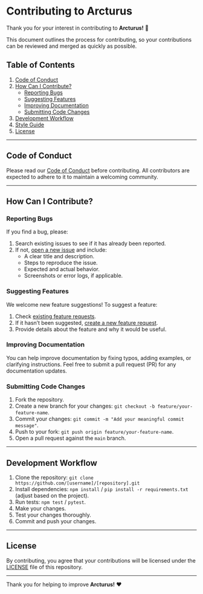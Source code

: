 # Contributing to Arcturus

Thank you for your interest in contributing to **Arcturus!** 🎉

This document outlines the process for contributing, so your contributions can be reviewed and merged as quickly as possible.

## Table of Contents

1. [Code of Conduct](#code-of-conduct)
2. [How Can I Contribute?](#how-can-i-contribute)
    - [Reporting Bugs](#reporting-bugs)
    - [Suggesting Features](#suggesting-features)
    - [Improving Documentation](#improving-documentation)
    - [Submitting Code Changes](#submitting-code-changes)
3. [Development Workflow](#development-workflow)
4. [Style Guide](#style-guide)
5. [License](#license)

---

## Code of Conduct

Please read our [Code of Conduct](CODE_OF_CONDUCT.md) before contributing. All contributors are expected to adhere to it to maintain a welcoming community.

---

## How Can I Contribute?

### Reporting Bugs

If you find a bug, please:

1. Search existing issues to see if it has already been reported.
2. If not, [open a new issue](https://github.com/clodfy/arcturus/issues/new) and include:
   - A clear title and description.
   - Steps to reproduce the issue.
   - Expected and actual behavior.
   - Screenshots or error logs, if applicable.

### Suggesting Features

We welcome new feature suggestions! To suggest a feature:

1. Check [existing feature requests](https://github.com/cloudfy/arcturus/issues?q=is%3Aissue+label%3A%22enhancement%22).
2. If it hasn’t been suggested, [create a new feature request](https://github.com/cloudfy/arcturus/issues/new?labels=enhancement).
3. Provide details about the feature and why it would be useful.

### Improving Documentation

You can help improve documentation by fixing typos, adding examples, or clarifying instructions. Feel free to submit a pull request (PR) for any documentation updates.

### Submitting Code Changes

1. Fork the repository.
2. Create a new branch for your changes: `git checkout -b feature/your-feature-name`.
3. Commit your changes: `git commit -m "Add your meaningful commit message"`.
4. Push to your fork: `git push origin feature/your-feature-name`.
5. Open a pull request against the `main` branch.

---

## Development Workflow

1. Clone the repository: `git clone https://github.com/[username]/[repository].git`
2. Install dependencies: `npm install` / `pip install -r requirements.txt` (adjust based on the project).
3. Run tests: `npm test` / `pytest`.
4. Make your changes.
5. Test your changes thoroughly.
6. Commit and push your changes.

---

## License

By contributing, you agree that your contributions will be licensed under the [LICENSE](LICENSE) file of this repository.

---

Thank you for helping to improve **Arcturus!** ❤️
